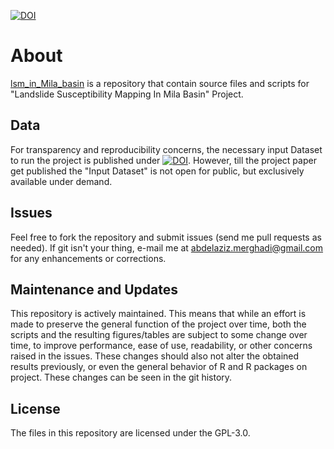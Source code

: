 [![DOI](https://zenodo.org/badge/DOI/10.5281/zenodo.1000431.svg)](https://doi.org/10.5281/zenodo.1000431)



# About

[lsm_in_Mila_basin](https://github.com/aminevsaziz/lsm_in_Mila_basin) is a repository that contain source files and scripts for "Landslide Susceptibility Mapping In Mila Basin" Project.



## Data

For transparency and reproducibility concerns, the necessary input Dataset to run the project is published under [![DOI](https://zenodo.org/badge/DOI/10.5281/zenodo.998958.svg)](https://doi.org/10.5281/zenodo.998958). However, till the project paper get published the "Input Dataset" is not open for public, but exclusively available under demand.



## Issues

Feel free to fork the repository and submit issues (send me pull requests as needed). If git isn't your thing, e-mail me at [abdelaziz.merghadi@gmail.com](abdelaziz.merghadi@gmail.com) for any enhancements or corrections.



## Maintenance and Updates

This repository is actively maintained. This means that while an effort is made to preserve the general function of the project over time, both the scripts and the resulting figures/tables are subject to some change over time, to improve performance, ease of use, readability, or other concerns raised in the issues. These changes should also not alter the obtained results previously, or even the general behavior of R and R packages on project. These changes can be seen in the git history.



## License ##

The files in this repository are licensed under the GPL-3.0.
